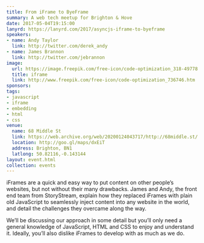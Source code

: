 ```yaml
---
title: From iFrame to ByeFrame
summary: A web tech meetup for Brighton & Hove
date: 2017-05-04T19:15:00
lanyrd: https://lanyrd.com/2017/asyncjs-iframe-to-byeframe
speakers:
- name: Andy Taylor
  link: http://twitter.com/derek_andy
- name: James Brannon
  link: http://twitter.com/jebrannon
image:
  url: https://image.freepik.com/free-icon/code-optimization_318-49778.jpg
  title: iframe
  link: http://www.freepik.com/free-icon/code-optimization_736746.htm
sponsors:
tags:
- javascript
- iframe
- embedding
- html
- css
venue:
  name: 68 Middle St
  link: https://web.archive.org/web/20200124043717/http://68middle.st/
  location: http://goo.gl/maps/dxEiT
  address: Brighton, BN1
  latlong: 50.82116,-0.143144
layout: event.html
collection: events
---
```


iFrames are a quick and easy way to put content on other people’s websites, but not without their many drawbacks. James and Andy, the front end team from StoryStream, explain how they replaced iFrames with plain old JavaScript to seamlessly inject content into any website in the world, and detail the challenges they overcame along the way.

We’ll be discussing our approach in some detail but you’ll only need a general knowledge of JavaScript, HTML and CSS to enjoy and understand it. Ideally, you’ll also dislike iFrames to develop with as much as we do.
